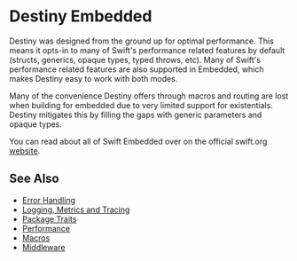 # Destiny Embedded

Destiny was designed from the ground up for optimal performance. This means it opts-in to many of Swift's performance related features by default (structs, generics, opaque types, typed throws, etc). Many of Swift's performance related features are also supported in Embedded, which makes Destiny easy to work with both modes.

Many of the convenience Destiny offers through macros and routing are lost when building for embedded due to very limited support for existentials. Destiny mitigates this by filling the gaps with generic parameters and opaque types.

You can read about all of Swift Embedded over on the official swift.org [website](https://docs.swift.org/embedded/documentation/embedded/).

## See Also
- [Error Handling](https://github.com/RandomHashTags/destiny/tree/main/Sources/Documentation.docc/ErrorHandling.md)
- [Logging, Metrics and Tracing](https://github.com/RandomHashTags/destiny/tree/main/Sources/Documentation.docc/LoggingMetricsTracing.md)
- [Package Traits](https://github.com/RandomHashTags/destiny/tree/main/Sources/Documentation.docc/PackageTraits.md)
- [Performance](https://github.com/RandomHashTags/destiny/tree/main/Sources/Documentation.docc/Performance.md)
- [Macros](https://github.com/RandomHashTags/destiny/tree/main/Sources/Documentation.docc/Macros.md)
- [Middleware](https://github.com/RandomHashTags/destiny/tree/main/Sources/Documentation.docc/Middleware.md)